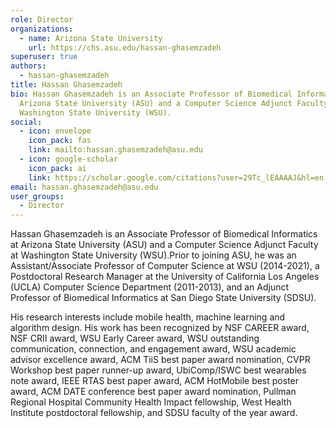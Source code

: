 ```yaml
---
role: Director
organizations:
  - name: Arizona State University
    url: https://chs.asu.edu/hassan-ghasemzadeh
superuser: true
authors:
  - hassan-ghasemzadeh
title: Hassan Ghasemzadeh
bio: Hassan Ghasemzadeh is an Associate Professor of Biomedical Informatics at
  Arizona State University (ASU) and a Computer Science Adjunct Faculty at
  Washington State University (WSU).
social:
  - icon: envelope
    icon_pack: fas
    link: mailto:hassan.ghasemzadeh@asu.edu
  - icon: google-scholar
    icon_pack: ai
    link: https://scholar.google.com/citations?user=29Tc_lEAAAAJ&hl=en
email: hassan.ghasemzadeh@asu.edu
user_groups:
  - Director
---
```

Hassan Ghasemzadeh is an Associate Professor of Biomedical Informatics at Arizona State University (ASU) and a Computer Science Adjunct Faculty at Washington State University (WSU).Prior to joining ASU, he was an Assistant/Associate Professor of Computer Science at WSU (2014-2021), a Postdoctoral Research Manager at the University of California Los Angeles (UCLA) Computer Science Department (2011-2013), and an Adjunct Professor of Biomedical Informatics at San Diego State University (SDSU). 

His research interests include mobile health, machine learning and algorithm design. His work has been recognized by NSF CAREER award, NSF CRII award, WSU Early Career award, WSU outstanding communication, connection, and engagement award, WSU academic advisor excellence award, ACM TiiS best paper award nomination, CVPR Workshop best paper runner-up award, UbiComp/ISWC best wearables note award, IEEE RTAS best paper award, ACM HotMobile best poster award, ACM DATE conference best paper award nomination, Pullman Regional Hospital Community Health Impact fellowship, West Health Institute postdoctoral fellowship, and SDSU faculty of the year award.